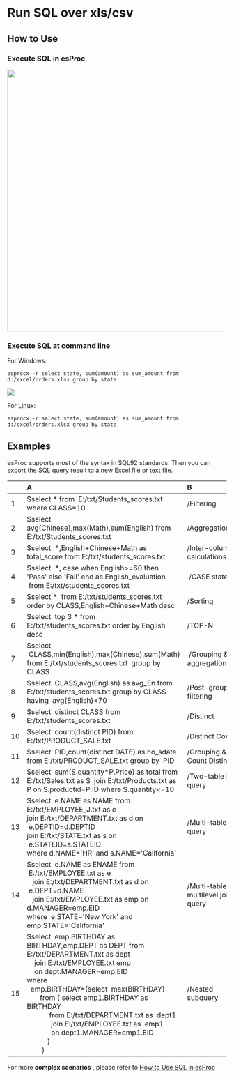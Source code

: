 # Run SQL over xls/csv

## How to Use

### Execute SQL in esProc

<img src="http://www.raqsoft.com/wp-content/themes/raqsoft2017-en/images/script-over-csv-xls/2.png" width="800" height="600">

### Execute SQL at command line

For Windows:

```esprocx -r select state, sum(amount) as sum_amount from d:/excel/orders.xlsx group by state```

<img src="http://img.raqsoft.com.cn/uploads/1206/1607243485000bfdb.png">

For Linux:

```esprocx -r select state, sum(amount) as sum_amount from d:/excel/orders.xlsx group by state```



## Examples

esProc supports most of the syntax in SQL92 standards. Then you can export the SQL query result to a new Excel file or text file. 

|　|A|B|
|:-|:-|:-|
|1|$select \* from  E:/txt/Students_scores.txt where CLASS=10|/Filtering|
|2|$select  avg(Chinese),max(Math),sum(English) from E:/txt/Students_scores.txt|/Aggregation|
|3|$select  \*,English+Chinese+Math as total_score from E:/txt/students_scores.txt|/Inter-column calculations|
|4|$select  \*, case when English>=60 then 'Pass' else 'Fail' end as English_evaluation  from E:/txt/students_scores.txt| /CASE statement|
|5|$select \*  from E:/txt/students_scores.txt order by CLASS,English+Chinese+Math desc|/Sorting|
|6|$select  top 3 \* from E:/txt/students_scores.txt order by English desc|/TOP-N|
|7|$select  CLASS,min(English),max(Chinese),sum(Math) from E:/txt/students_scores.txt  group by CLASS| /Grouping & aggregation|
|8|$select  CLASS,avg(English) as avg_En from E:/txt/students_scores.txt group by CLASS having  avg(English)<70|/Post-grouping filtering|
|9|$select  distinct CLASS from E:/txt/students_scores.txt|/Distinct|
|10|$select  count(distinct PID) from E:/txt/PRODUCT_SALE.txt|/Distinct Count|
|11|$select  PID,count(distinct DATE) as no_sdate from E:/txt/PRODUCT_SALE.txt group by  PID|/Grouping & Count Distinct|
|12|$select  sum(S.quantity\*P.Price) as total from E:/txt/Sales.txt as S  join E:/txt/Products.txt as P on S.productid=P.ID  where S.quantity<=10|/Two-table join query|
|13|$select  e.NAME as NAME from E:/txt/EMPLOYEE_J.txt as e <br>   join E:/txt/DEPARTMENT.txt as d on  e.DEPTID=d.DEPTID <br>   join E:/txt/STATE.txt as s on  e.STATEID=s.STATEID <br> where d.NAME='HR' and s.NAME='California'|/Multi-table join query|
|14|$select  e.NAME as ENAME from  E:/txt/EMPLOYEE.txt as e <br>   join E:/txt/DEPARTMENT.txt as d on  e.DEPT=d.NAME <br>   join E:/txt/EMPLOYEE.txt as emp on d.MANAGER=emp.EID <br> where  e.STATE='New York' and emp.STATE='California'|/Multi-table, multilevel join query|
|15|$select  emp.BIRTHDAY as BIRTHDAY,emp.DEPT as DEPT from E:/txt/DEPARTMENT.txt as dept <br>    join E:/txt/EMPLOYEE.txt emp <br>    on dept.MANAGER=emp.EID <br> where <br>  emp.BIRTHDAY=(select  max(BIRTHDAY) <br>       from ( select emp1.BIRTHDAY as BIRTHDAY <br>            from E:/txt/DEPARTMENT.txt as  dept1 <br>             join E:/txt/EMPLOYEE.txt as  emp1 <br>             on dept1.MANAGER=emp1.EID <br>           ) <br>        )|/Nested subquery|


For more **complex scenarios** , please refer to [How to Use SQL in esProc](http://c.raqsoft.com/article/1603680137640)
